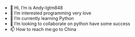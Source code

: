 - 👋 Hi, I’m is Andy-lgtm848
- 👀 I’m interested programming very love
- 🌱 I’m currently learning Python
- 💞️ I’m looking to collaborate on python have some success
- 📫 How to reach me:go to China

<!---
Andy-lgtm848/Andy-lgtm848 is a ✨ special ✨ repository because its `README.md` (this file) appears on your GitHub profile.
You can click the Preview link to take a look at your changes.
--->
